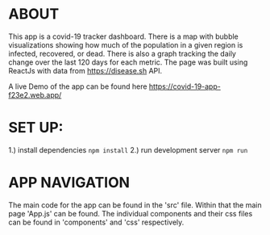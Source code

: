 # ABOUT
  This app is a covid-19 tracker dashboard. There is a map with bubble visualizations showing how much of the population in a given region is infected, recovered, or dead. There is also a graph tracking the daily change over the last 120 days for each metric. The page was built using ReactJs with data from https://disease.sh API. 
  
  A live Demo of the app can be found here https://covid-19-app-f23e2.web.app/

# SET UP:
  1.) install dependencies `npm install`
  2.) run development server `npm run`
  
# APP NAVIGATION
  The main code for the app can be found in the 'src' file. Within that the main page 'App.js' can be found. The individual components and their css files can be found in 'components' and 'css' respectively. 
  

